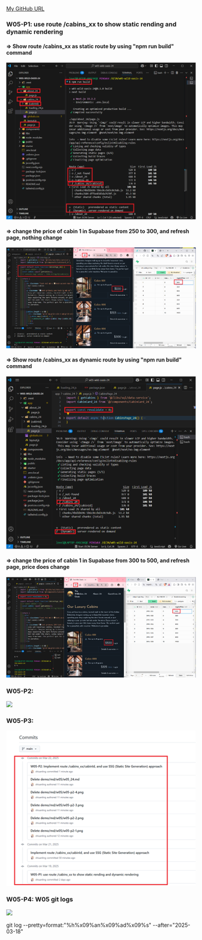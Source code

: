 [My GitHub URL](https://github.com/shiuanling/1132-2N-demo-24.git)

### W05-P1: use route /cabins_xx to show static rending and dynamic rendering
 
#### => Show route /cabins_xx as static route by using "npm run build" command
 
![](w05-p1-1.png)
 
#### => change the price of cabin 1 in Supabase from 250 to 300, and refresh page, nothing change
 
![](w05-p1-2.png)
 
#### => Show route /cabins_xx as dynamic route by using "npm run build" command
 
![](w05-p1-3.png)
 
#### => change the price of cabin 1 in Supabase from 300 to 500, and refresh page, price does change
 
![](w05-p1-4.png)

### W05-P2:
![](w05-p2.png)

### W05-P3:
![](w05-p3.png)

### W05-P4: W05 git logs
![](w05-p4.png)

git log --pretty=format:"%h%x09%an%x09%ad%x09%s" --after="2025-03-18"